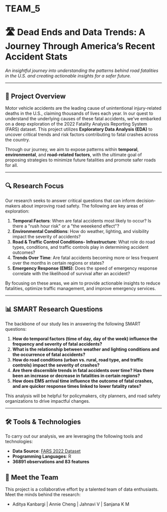 # TEAM_5
# 🛣️ Dead Ends and Data Trends: A Journey Through America’s Recent Accident Stats

*An insightful journey into understanding the patterns behind road fatalities in the U.S. and creating actionable insights for a safer future.*

---

## 🚗 **Project Overview**
Motor vehicle accidents are the leading cause of unintentional injury-related deaths in the U.S., claiming thousands of lives each year. In our quest to understand the underlying causes of these fatal accidents, we’ve embarked on a deep exploration of the 2022 Fatality Analysis Reporting System (FARS) dataset. This project utilizes **Exploratory Data Analysis (EDA)** to uncover critical trends and risk factors contributing to fatal crashes across the country.

Through our journey, we aim to expose patterns within **temporal**, **environmental**, and **road-related factors**, with the ultimate goal of proposing strategies to minimize future fatalities and promote safer roads for all.

---

## 🔍 **Research Focus**
Our research seeks to answer critical questions that can inform decision-makers about improving road safety. The following are key areas of exploration:

1. **Temporal Factors**: When are fatal accidents most likely to occur? Is there a "rush hour risk" or a "the weeekend effect"?
2. **Environmental Conditions**: How do weather, lighting, and visibility impact the severity of accidents?
3. **Road & Traffic Control Conditions- Infrastructure**: What role do road types, conditions, and traffic controls play in determining accident outcomes?
4. **Trends Over Time**: Are fatal accidents becoming more or less frequent over the months in certain regions or states?
5. **Emergency Response (EMS)**: Does the speed of emergency response correlate with the likelihood of survival after an accident?

By focusing on these areas, we aim to provide actionable insights to reduce fatalities, optimize traffic management, and improve emergency services.

---

## 📊 **SMART Research Questions**
The backbone of our study lies in answering the following SMART questions:

1. **How do temporal factors (time of day, day of the week) influence the frequency and severity of fatal accidents?**
2. **What is the relationship between weather and lighting conditions and the occurrence of fatal accidents?**
3. **How do road conditions (urban vs. rural, road type, and traffic controls) impact the severity of crashes?**
4. **Are there discernible trends in fatal accidents over time? Has there been an increase or decrease in fatalities in certain regions?**
5. **How does EMS arrival time influence the outcome of fatal crashes, and are quicker response times linked to lower fatality rates?**

This analysis will be helpful for policymakers, city planners, and road safety organizations to drive impactful changes.

---

## 🛠️ **Tools & Technologies**

To carry out our analysis, we are leveraging the following tools and technologies:

- **Data Source**: [FARS 2022 Dataset](https://geodata.bts.gov/datasets/usdot::fatality-analysis-reporting-system-fars-2022-accidents/about)
- **Programming Languages**: R
- **36891 observations and 83 features**

## 👥 Meet the Team
This project is a collaborative effort by a talented team of data enthusiasts. Meet the minds behind the research:

- Aditya Kanbargi | Annie Cheng | Jahnavi V | Sanjana K M
